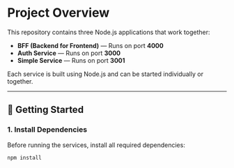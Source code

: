 # Project Overview

This repository contains three Node.js applications that work together:

- **BFF (Backend for Frontend)** — Runs on port **4000**  
- **Auth Service** — Runs on port **3000**  
- **Simple Service** — Runs on port **3001**

Each service is built using Node.js and can be started individually or together.

---

## 🚀 Getting Started

### 1. Install Dependencies
Before running the services, install all required dependencies:

```bash
npm install
